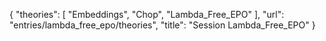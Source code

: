 {
    "theories": [
        "Embeddings",
        "Chop",
        "Lambda_Free_EPO"
    ],
    "url": "entries/lambda_free_epo/theories",
    "title": "Session Lambda_Free_EPO"
}